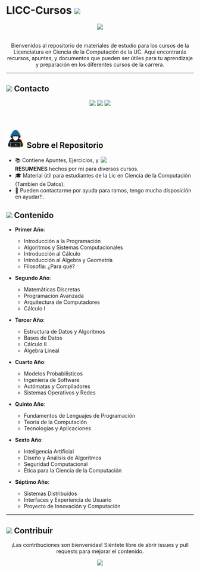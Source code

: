 <h1><b> LICC-Cursos   </b><img src="https://media.giphy.com/media/j2pOGeGYKe2xCCKwfi/giphy.gif" width="80"></h1>

<div align="center">
 <img src="https://media.giphy.com/media/Ju7l5y9osyymQ/giphy.gif" width="200">
</div>

<br>
<p align="center">
Bienvenidos al repositorio de materiales de estudio para los cursos de la Licenciatura en Ciencia de la Computación de la UC. Aquí encontrarás recursos, apuntes, y documentos que pueden ser útiles para tu aprendizaje y preparación en los diferentes cursos de la carrera.
</p>

---

## <img src="https://media.giphy.com/media/YJ5OlVLZ2QNl6/giphy.gif" width="28px"> **Contacto**

<p align="center">
<a href="https://github.com/EstebanKiito" target="_blank"><img src="https://img.shields.io/badge/-EstebanKiito-black?style=for-the-badge&logo=github&logoColor=white"/></a>
<a href="mailto:esteban.ortega@uc.cl"><img src="https://img.shields.io/badge/-esteban.ortega@uc.cl-c14438?style=for-the-badge&logo=Gmail&logoColor=white"/></a>
<a href="https://www.instagram.com/esteban._.d._.luffy" target="_blank"><img src="https://img.shields.io/badge/-@esteban._.d._.luffy-E4405F?style=for-the-badge&logo=Instagram&logoColor=white"/></a>
</p>
<br>

## <picture><img src="https://github.com/0xAbdulKhalid/0xAbdulKhalid/raw/main/assets/mdImages/about_me.gif" width="50px"></picture> **Sobre el Repositorio**

<img align="right" src="https://media.giphy.com/media/LMcB8XospGZO8UQq87/giphy.gif" width="250px">

- 📚 Contiene Apuntes, Ejercicios, y **RESUMENES** hechos por mi para diversos cursos.
- 🎓 Material útil para estudiantes de la Lic en Ciencia de la Computación (Tambien de Datos).
- 🏫 Pueden contactarme por ayuda para ramos, tengo mucha disposición en ayudar!!.


## <img src="https://media2.giphy.com/media/QssGEmpkyEOhBCb7e1/giphy.gif?cid=ecf05e47a0n3gi1bfqntqmob8g9aid1oyj2wr3ds3mg700bl&rid=giphy.gif" width ="25"><b> Contenido</b>

<p align="center">

- **Primer Año**:
  - Introducción a la Programación
  - Algoritmos y Sistemas Computacionales
  - Introducción al Cálculo
  - Introducción al Álgebra y Geometría
  - Filosofía: ¿Para qué?

- **Segundo Año**:
  - Matemáticas Discretas
  - Programación Avanzada
  - Arquitectura de Computadores
  - Cálculo I

- **Tercer Año**:
  - Estructura de Datos y Algoritmos
  - Bases de Datos
  - Cálculo II
  - Álgebra Lineal

- **Cuarto Año**:
  - Modelos Probabilísticos
  - Ingeniería de Software
  - Autómatas y Compiladores
  - Sistemas Operativos y Redes

- **Quinto Año**:
  - Fundamentos de Lenguajes de Programación
  - Teoría de la Computación
  - Tecnologías y Aplicaciones

- **Sexto Año**:
  - Inteligencia Artificial
  - Diseño y Análisis de Algoritmos
  - Seguridad Computacional
  - Ética para la Ciencia de la Computación

- **Séptimo Año**:
  - Sistemas Distribuidos
  - Interfaces y Experiencia de Usuario
  - Proyecto de Innovación y Computación

---

## <img src="https://media.giphy.com/media/Ll22OhMLAlVDb8UQWe/giphy.gif" width="30px"> **Contribuir**

<p align="center">
¡Las contribuciones son bienvenidas! Siéntete libre de abrir issues y pull requests para mejorar el contenido.
</p>

<div align="center">
 <img src="https://media.giphy.com/media/d31vTpVi1LAcDvdm/giphy.gif" width="200">
</div>
